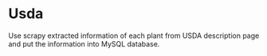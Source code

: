 # Usda
Use scrapy extracted information of each plant from USDA description page and put the information into MySQL database.
